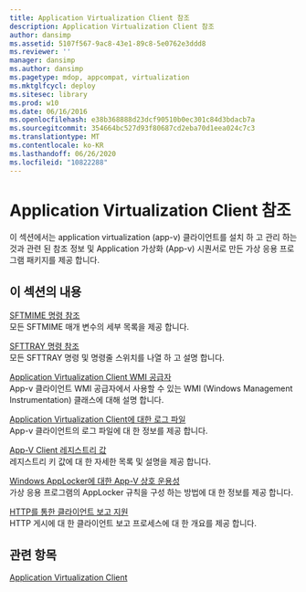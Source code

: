 ```yaml
---
title: Application Virtualization Client 참조
description: Application Virtualization Client 참조
author: dansimp
ms.assetid: 5107f567-9ac8-43e1-89c8-5e0762e3ddd8
ms.reviewer: ''
manager: dansimp
ms.author: dansimp
ms.pagetype: mdop, appcompat, virtualization
ms.mktglfcycl: deploy
ms.sitesec: library
ms.prod: w10
ms.date: 06/16/2016
ms.openlocfilehash: e38b368888d23dcf90510b0ec301c84d3bdacb7a
ms.sourcegitcommit: 354664bc527d93f80687cd2eba70d1eea024c7c3
ms.translationtype: MT
ms.contentlocale: ko-KR
ms.lasthandoff: 06/26/2020
ms.locfileid: "10822288"
---
```

# Application Virtualization Client 참조


이 섹션에서는 application virtualization (app-v) 클라이언트를 설치 하 고 관리 하는 것과 관련 된 참조 정보 및 Application 가상화 (App-v) 시퀀서로 만든 가상 응용 프로그램 패키지를 제공 합니다.

## 이 섹션의 내용


<a href="" id="sftmime--command-reference"></a>[SFTMIME 명령 참조](sftmime--command-reference.md)  
모든 SFTMIME 매개 변수의 세부 목록을 제공 합니다.

<a href="" id="sfttray-command-reference"></a>[SFTTRAY 명령 참조](sfttray-command-reference.md)  
모든 SFTTRAY 명령 및 명령줄 스위치를 나열 하 고 설명 합니다.

<a href="" id="application-virtualization-client-wmi-provider"></a>[Application Virtualization Client WMI 공급자](application-virtualization-client-wmi-provider.md)  
App-v 클라이언트 WMI 공급자에서 사용할 수 있는 WMI (Windows Management Instrumentation) 클래스에 대해 설명 합니다.

<a href="" id="log-file-for-the-application-virtualization-client"></a>[Application Virtualization Client에 대한 로그 파일](log-file-for-the-application-virtualization-client.md)  
App-v 클라이언트의 로그 파일에 대 한 정보를 제공 합니다.

<a href="" id="app-v-client-registry-values"></a>[App-V Client 레지스트리 값](app-v-client-registry-values-sp1.md)  
레지스트리 키 값에 대 한 자세한 목록 및 설명을 제공 합니다.

<a href="" id="app-v-interoperability-with-windows-applocker"></a>[Windows AppLocker에 대한 App-V 상호 운용성](app-v-interoperability-with-windows-applocker.md)  
가상 응용 프로그램의 AppLocker 규칙을 구성 하는 방법에 대 한 정보를 제공 합니다.

<a href="" id="support-for-client-reporting-over-http"></a>[HTTP를 통한 클라이언트 보고 지원](support-for-client-reporting-over-http.md)  
HTTP 게시에 대 한 클라이언트 보고 프로세스에 대 한 개요를 제공 합니다.

## 관련 항목


[Application Virtualization Client](application-virtualization-client.md)

 

 





